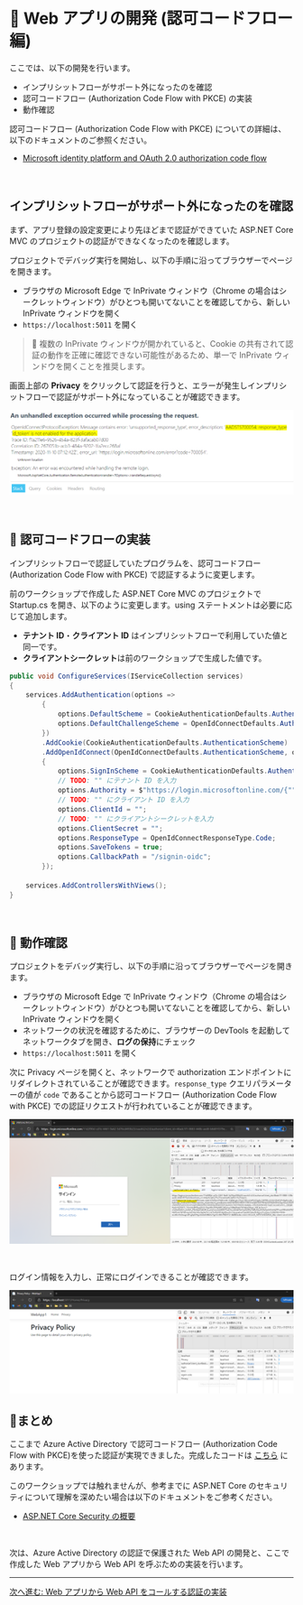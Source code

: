 # 🚀 Web アプリの開発 (認可コードフロー編)

ここでは、以下の開発を行います。

- インプリシットフローがサポート外になったのを確認
- 認可コードフロー (Authorization Code Flow with PKCE) の実装
- 動作確認

認可コードフロー (Authorization Code Flow with PKCE) についての詳細は、以下のドキュメントのご参照ください。

- [Microsoft identity platform and OAuth 2.0 authorization code flow](https://docs.microsoft.com/ja-jp/azure/active-directory/develop/v2-oauth2-auth-code-flow)

<br>

## インプリシットフローがサポート外になったのを確認

まず、アプリ登録の設定変更により先ほどまで認証ができていた <span>ASP</span>.NET Core MVC のプロジェクトの認証ができなくなったのを確認します。

プロジェクトでデバッグ実行を開始し、以下の手順に沿ってブラウザーでページを開きます。

- ブラウザの Microsoft Edge で InPrivate ウィンドウ（Chrome の場合はシークレットウィンドウ）がひとつも開いてないことを確認してから、新しい InPrivate ウィンドウを開く
- `https://localhost:5011` を開く


> 🔎 複数の InPrivate ウィンドウが開かれていると、Cookie の共有されて認証の動作を正確に確認できない可能性があるため、単一で InPrivate ウィンドウを開くことを推奨します。

画面上部の **Privacy** をクリックして認証を行うと、エラーが発生しインプリシットフローで認証がサポート外になっていることが確認できます。

![image](./images/02_01.png)

<br>

## 📜 認可コードフローの実装

インプリシットフローで認証していたプログラムを、認可コードフロー (Authorization Code Flow with PKCE) で認証するように変更します。

前のワークショップで作成した <span>ASP</span>.NET Core MVC のプロジェクトで Startup.cs を開き、以下のように変更します。using ステートメントは必要に応じて追加します。

- **テナント ID**・**クライアント ID** はインプリシットフローで利用していた値と同一です。
- **クライアントシークレット**は前のワークショップで生成した値です。

```cs
public void ConfigureServices(IServiceCollection services)
{
    services.AddAuthentication(options =>
        {
            options.DefaultScheme = CookieAuthenticationDefaults.AuthenticationScheme;
            options.DefaultChallengeScheme = OpenIdConnectDefaults.AuthenticationScheme;
        })
        .AddCookie(CookieAuthenticationDefaults.AuthenticationScheme)
        .AddOpenIdConnect(OpenIdConnectDefaults.AuthenticationScheme, options =>
        {
            options.SignInScheme = CookieAuthenticationDefaults.AuthenticationScheme;
            // TODO: "" にテナント ID を入力
            options.Authority = $"https://login.microsoftonline.com/{""}/v2.0";
            // TODO: "" にクライアント ID を入力
            options.ClientId = "";
            // TODO: "" にクライアントシークレットを入力
            options.ClientSecret = "";
            options.ResponseType = OpenIdConnectResponseType.Code;
            options.SaveTokens = true;
            options.CallbackPath = "/signin-oidc";
        });

    services.AddControllersWithViews();
}
```

<br>

## 📜 動作確認

プロジェクトをデバッグ実行し、以下の手順に沿ってブラウザーでページを開きます。

- ブラウザの Microsoft Edge で InPrivate ウィンドウ（Chrome の場合はシークレットウィンドウ）がひとつも開いてないことを確認してから、新しい InPrivate ウィンドウを開く
- ネットワークの状況を確認するために、ブラウザーの DevTools を起動してネットワークタブを開き、**ログの保持**にチェック
- `https://localhost:5011` を開く

次に Privacy ページを開くと、ネットワークで authorization エンドポイントにリダイレクトされていることが確認できます。`response_type` クエリパラメーターの値が `code` であることから認可コードフロー (Authorization Code Flow with PKCE) での認証リクエストが行われていることが確認できます。

![image](./images/02_02.png)

<br>

ログイン情報を入力し、正常にログインできることが確認できます。

![image](./images/02_03.png)


## 📜まとめ

ここまで Azure Active Directory で認可コードフロー (Authorization Code Flow with PKCE)を使った認証が実現できました。完成したコードは [こちら](./src) にあります。

このワークショップでは触れませんが、参考までに <span>ASP</span>.NET Core のセキュリティについて理解を深めたい場合は以下のドキュメントをご参考ください。

- [ASP.NET Core Security の概要](https://docs.microsoft.com/ja-jp/aspnet/core/security/?view=aspnetcore-3.1)

<br>

次は、Azure Active Directory の認証で保護された Web API の開発と、ここで作成した Web アプリから Web API を呼ぶための実装を行います。

---

[次へ進む: Web アプリから Web API をコールする認証の実装](../5-2-3_webapp-webapi/0_README.md)
